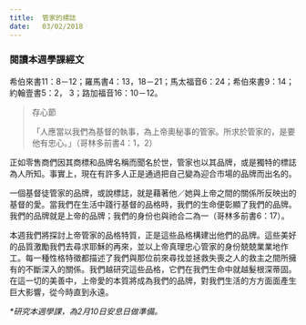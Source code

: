```yaml
---
title:  管家的標誌
date:   03/02/2018
---
```


### 閱讀本週學課經文
希伯來書11：8－12；羅馬書4：13，18－21；馬太福音6：24；希伯來書9：14；約翰壹書5：2， 3；路加福音16：10－12。

> <p>存心節</p>
> 「人應當以我們為基督的執事，為上帝奧秘事的管家。所求於管家的，是要他有忠心。」（哥林多前書4：1，2）

正如零售商們因其商標和品牌名稱而聞名於世，管家也以其品牌，或是獨特的標誌為人所知。事實上，現在有許多人正是通過把自己變為迎合市場的品牌而出名的。

一個基督徒管家的品牌，或說標誌，就是藉著他／她與上帝之間的關係所反映出的基督的愛。當我們在生活中踐行基督的品格時，我們的生命便彰顯了我們的品牌。我們的品牌就是上帝的品牌；我們的身份也與祂合二為一（哥林多前書6：17）。

本週我們將探討上帝管家的品格特質，正是這些品格構建出他們的品牌。這些美好的品質激勵我們去尋求耶穌的再來，並以上帝真理忠心管家的身份兢兢業業地作工。每一種性格特徵都描述了我們與那位前來尋找並拯救失喪之人的救主之間所擁有的不斷深入的關係。我們越研究這些品格，它們在我們生命中就越髮根深蒂固。在這一切的美善中，上帝愛的本質將成為我們的品牌，對我們生活的方方面面產生巨大影響，從今時直到永遠。

_*研究本週學課，為2月10日安息日做準備。_